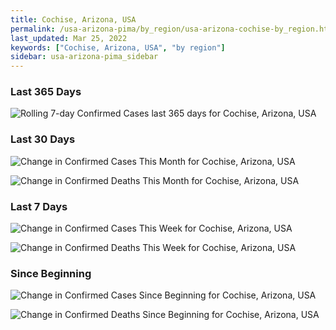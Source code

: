```yaml
---
title: Cochise, Arizona, USA
permalink: /usa-arizona-pima/by_region/usa-arizona-cochise-by_region.html
last_updated: Mar 25, 2022
keywords: ["Cochise, Arizona, USA", "by region"]
sidebar: usa-arizona-pima_sidebar
---
```


<h3>Last 365 Days</h3>

![Rolling 7-day Confirmed Cases last 365 days for Cochise, Arizona, USA](/covid_tracker/images/graphs/usa-arizona-cochise-weekly_totals_graph.png)

<h3>Last 30 Days</h3>

![Change in Confirmed Cases This Month for Cochise, Arizona, USA](/covid_tracker/images/graphs/usa-arizona-cochise-delta_confirmed-30_days_graph.png)

![Change in Confirmed Deaths This Month for Cochise, Arizona, USA](/covid_tracker/images/graphs/usa-arizona-cochise-delta_deaths-30_days_graph.png)

<h3>Last 7 Days</h3>

![Change in Confirmed Cases This Week for Cochise, Arizona, USA](/covid_tracker/images/graphs/usa-arizona-cochise-delta_confirmed-7_days_graph.png)

![Change in Confirmed Deaths This Week for Cochise, Arizona, USA](/covid_tracker/images/graphs/usa-arizona-cochise-delta_deaths-7_days_graph.png)

<h3>Since Beginning</h3>

![Change in Confirmed Cases Since Beginning for Cochise, Arizona, USA](/covid_tracker/images/graphs/usa-arizona-cochise-delta_confirmed-since_beginning_graph.png)

![Change in Confirmed Deaths Since Beginning for Cochise, Arizona, USA](/covid_tracker/images/graphs/usa-arizona-cochise-delta_deaths-since_beginning_graph.png)
